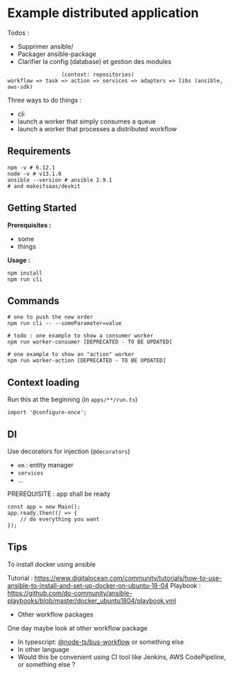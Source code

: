 # Example distributed application

Todos :

* Supprimer ansible/
* Packager ansible-package
* Clarifier la config (database) et gestion des modules

```
                 (context: repositories)
workflow => task => action => services => adapters => libs (ansible, aws-sdk)
```

Three ways to do things :
- cli 
- launch a worker that simply consumes a queue
- launch a worker that processes a distributed workflow

## Requirements

```
npm -v # 6.12.1
node -v # v13.1.0
ansible --version # ansible 2.9.1
# and makeitsaas/devkit
```

## Getting Started

**Prerequisites :**
- some
- things

**Usage :**
```
npm install
npm run cli
```

## Commands

```
# one to push the new order
npm run cli -- --someParameter=value

# todo : one example to show a consumer worker
npm run worker-consumer [DEPRECATED - TO BE UPDATED]

# one example to show an "action" worker
npm run worker-action [DEPRECATED - TO BE UPDATED]
```


## Context loading

Run this at the beginning (in `apps/**/run.ts`) 

```
import '@configure-once';
```

## DI

Use decorators for injection (`@decorators`)

* `em` : entity manager
* `services`
* ...

PREREQUISITE : app shall be ready

```
const app = new Main();
app.ready.then(() => {
    // do everything you want
});
```

## Tips

To install docker using ansible

Tutorial : https://www.digitalocean.com/community/tutorials/how-to-use-ansible-to-install-and-set-up-docker-on-ubuntu-18-04
Playbook : https://github.com/do-community/ansible-playbooks/blob/master/docker_ubuntu1804/playbook.yml



* Other workflow packages

One day maybe look at other workflow package
* In typescript: [@node-ts/bus-workflow](https://www.npmjs.com/package/@node-ts/bus-workflow) or something else
* In other language
* Would this be convenient using CI tool like Jenkins, AWS CodePipeline, or something else ? 
